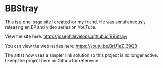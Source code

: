 # BBStray

This is a one-page site I created for my friend. He was simultaneously releasing an EP and video series on YouTube. 

View the site here: https://josephdevelops.github.io/BBStray/

You can view the web-series here: https://youtu.be/BrU1eZ_Z9Q8

The artist now uses a simpler link solution so this project is no longer active. I keep the project here on Github for reference.
